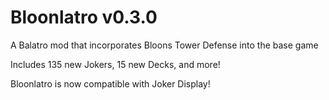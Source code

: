 # Bloonlatro v0.3.0

A Balatro mod that incorporates Bloons Tower Defense into the base game

Includes 135 new Jokers, 15 new Decks, and more!

Bloonlatro is now compatible with Joker Display!